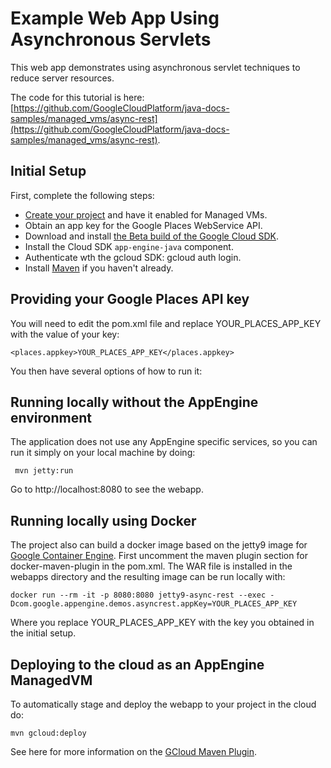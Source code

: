 
# Example Web App Using Asynchronous Servlets #

This web app demonstrates using asynchronous servlet techniques to reduce server resources.

The code for this tutorial is here: [https://github.com/GoogleCloudPlatform/java-docs-samples/managed_vms/async-rest](https://github.com/GoogleCloudPlatform/java-docs-samples/managed_vms/async-rest).


## Initial Setup ##

First, complete the following steps:

- [Create your project](https://developers.google.com/appengine/docs/managed-vms/) and have it enabled for Managed VMs.
- Obtain an app key for the Google Places WebService API.
- Download and install [the Beta build of the Google Cloud SDK](https://developers.google.com/cloud/sdk/#Quick_Start).
- Install the Cloud SDK `app-engine-java` component.
- Authenticate wth the gcloud SDK: gcloud auth login.
- Install [Maven](http://maven.apache.org/download.cgi) if you haven't already.

   

## Providing your Google Places API key ##

You will need to edit the pom.xml file and replace YOUR_PLACES_APP_KEY with the value of your key:

    <places.appkey>YOUR_PLACES_APP_KEY</places.appkey>

You then have several options of how to run it:

## Running locally without the AppEngine environment ##

The application does not use any AppEngine specific services, so you can run it simply on your local machine by doing: 

     mvn jetty:run 

Go to  http://localhost:8080 to see the webapp.
 

## Running locally using Docker ##

The project also  can build a docker image based on the jetty9 image for [Google Container Engine](https://cloud.google.com/container-engine/). 
First uncomment the maven plugin section for docker-maven-plugin in the pom.xml.
The WAR file is installed in the webapps directory and the resulting image can be run locally with:

    docker run --rm -it -p 8080:8080 jetty9-async-rest --exec -Dcom.google.appengine.demos.asyncrest.appKey=YOUR_PLACES_APP_KEY

Where you replace YOUR_PLACES_APP_KEY with the key you obtained in the initial setup.


## Deploying to the cloud as an AppEngine ManagedVM ##

To automatically stage and deploy the webapp to your project in the cloud do:  

    mvn gcloud:deploy  

See here for more information on the [GCloud Maven Plugin](https://github.com/GoogleCloudPlatform/gcloud-maven-plugin).

